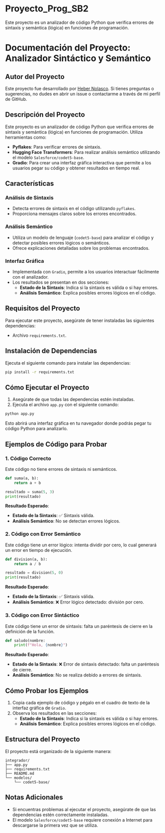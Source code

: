 # Proyecto_Prog_SB2
Este proyecto es un analizador de código Python que verifica errores de sintaxis y semántica (lógica) en funciones de programación.


# Documentación del Proyecto: Analizador Sintáctico y Semántico
## Autor del Proyecto

Este proyecto fue desarrollado por [Heber Nolasco](https://github.com/tu-usuario-de-github). Si tienes preguntas o sugerencias, no dudes en abrir un issue o contactarme a través de mi perfil de GitHub.

## Descripción del Proyecto
Este proyecto es un analizador de código Python que verifica errores de sintaxis y semántica (lógica) en funciones de programación. Utiliza herramientas como:

- **Pyflakes**: Para verificar errores de sintaxis.
- **Hugging Face Transformers**: Para realizar análisis semántico utilizando el modelo `Salesforce/codet5-base`.
- **Gradio**: Para crear una interfaz gráfica interactiva que permite a los usuarios pegar su código y obtener resultados en tiempo real.

## Características

### Análisis de Sintaxis
- Detecta errores de sintaxis en el código utilizando `pyflakes`.
- Proporciona mensajes claros sobre los errores encontrados.

### Análisis Semántico
- Utiliza un modelo de lenguaje (`codet5-base`) para analizar el código y detectar posibles errores lógicos o semánticos.
- Ofrece explicaciones detalladas sobre los problemas encontrados.

### Interfaz Gráfica
- Implementada con `Gradio`, permite a los usuarios interactuar fácilmente con el analizador.
- Los resultados se presentan en dos secciones:
    - **Estado de la Sintaxis**: Indica si la sintaxis es válida o si hay errores.
    - **Análisis Semántico**: Explica posibles errores lógicos en el código.

## Requisitos del Proyecto
Para ejecutar este proyecto, asegúrate de tener instaladas las siguientes dependencias:

- Archivo `requirements.txt`.

## Instalación de Dependencias
Ejecuta el siguiente comando para instalar las dependencias:

```bash
pip install -r requirements.txt
```

## Cómo Ejecutar el Proyecto
1. Asegúrate de que todas las dependencias estén instaladas.
2. Ejecuta el archivo `app.py` con el siguiente comando:

```bash
python app.py
```

Esto abrirá una interfaz gráfica en tu navegador donde podrás pegar tu código Python para analizarlo.

## Ejemplos de Código para Probar

### 1. Código Correcto
Este código no tiene errores de sintaxis ni semánticos.

```python
def suma(a, b):
    return a + b

resultado = suma(5, 3)
print(resultado)
```

**Resultado Esperado**:
- **Estado de la Sintaxis**: ✅ Sintaxis válida.
- **Análisis Semántico**: No se detectan errores lógicos.

### 2. Código con Error Semántico
Este código tiene un error lógico: intenta dividir por cero, lo cual generará un error en tiempo de ejecución.

```python
def division(a, b):
    return a / b

resultado = division(5, 0)
print(resultado)
```

**Resultado Esperado**:
- **Estado de la Sintaxis**: ✅ Sintaxis válida.
- **Análisis Semántico**: ❌ Error lógico detectado: división por cero.

### 3. Código con Error Sintáctico
Este código tiene un error de sintaxis: falta un paréntesis de cierre en la definición de la función.

```python
def saludo(nombre:
    print(f"Hola, {nombre}")
```

**Resultado Esperado**:
- **Estado de la Sintaxis**: ❌ Error de sintaxis detectado: falta un paréntesis de cierre.
- **Análisis Semántico**: No se realiza debido a errores de sintaxis.

## Cómo Probar los Ejemplos
1. Copia cada ejemplo de código y pégalo en el cuadro de texto de la interfaz gráfica de `Gradio`.
2. Observa los resultados en las secciones:
    - **Estado de la Sintaxis**: Indica si la sintaxis es válida o si hay errores.
    - **Análisis Semántico**: Explica posibles errores lógicos en el código.

## Estructura del Proyecto
El proyecto está organizado de la siguiente manera:

```
integrador/
├── app.py
├── requirements.txt
├── README.md
└── modelos/
    └── codet5-base/
```

## Notas Adicionales
- Si encuentras problemas al ejecutar el proyecto, asegúrate de que las dependencias estén correctamente instaladas.
- El modelo `Salesforce/codet5-base` requiere conexión a Internet para descargarse la primera vez que se utiliza.
